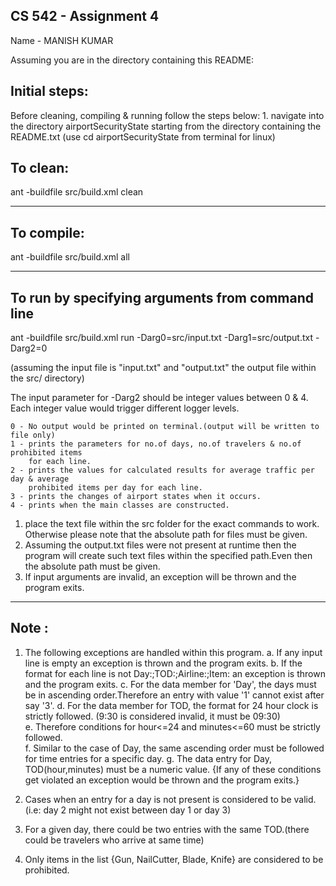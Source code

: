 ## CS 542 - Assignment 4

Name - MANISH KUMAR

Assuming you are in the directory containing this README:

## Initial steps:
Before cleaning, compiling & running follow the steps below:
    1. navigate into the directory airportSecurityState starting from
    the directory containing the README.txt
        (use cd airportSecurityState from terminal for linux)

## To clean:
ant -buildfile src/build.xml clean

--------------------------------------------------------
## To compile: 
ant -buildfile src/build.xml all

--------------------------------------------------------
## To run by specifying arguments from command line

ant -buildfile src/build.xml run -Darg0=src/input.txt -Darg1=src/output.txt -Darg2=0 

(assuming the input file is "input.txt" and "output.txt" the output file 
within the src/ directory)

The input parameter for -Darg2 should be integer values between 0 & 4.
Each integer value would trigger different logger levels.

    0 - No output would be printed on terminal.(output will be written to file only)
    1 - prints the parameters for no.of days, no.of travelers & no.of prohibited items
        for each line.
    2 - prints the values for calculated results for average traffic per day & average 
        prohibited items per day for each line.
    3 - prints the changes of airport states when it occurs.
    4 - prints when the main classes are constructed.   

1)  place the text file within the src folder for the exact commands to work.
    Otherwise please note that the absolute path for  files must be given.
2)  Assuming the output.txt files were not present at runtime then the program will create 
    such text files within the specified path.Even then the absolute path must be given.
3)  If input arguments are invalid, an exception will be thrown and the program exits.

--------------------------------------------------------
## Note :

1) The following exceptions are handled within this program.
    a. If any input line is empty an exception is thrown and the program exits.
    b. If the format for each line is not Day:<d1>;TOD:<d1>;Airline:<d1>;Item:<d1>
        an exception is thrown and the program exits.
    c. For the data member for 'Day', the days must be in ascending order.Therefore 
       an entry with value '1' cannot exist after say '3'.
    d. For the data member for TOD, the format for 24 hour clock is strictly followed.
        (9:30 is considered invalid, it must be 09:30)    
    e. Therefore conditions for hour<=24 and minutes<=60 must be strictly followed.           
    f. Similar to the case of Day, the same ascending order must be followed for time
       entries for a specific day. 
    g. The data entry for Day, TOD(hour,minutes) must be a numeric value.
    {If any of these conditions get violated an exception would be thrown and the program exits.}

2) Cases when an entry for a day is not present is considered to be valid.(i.e: day 2 might not
    exist between day 1 or day 3)

3) For a given day, there could be two entries with the same TOD.(there could be travelers who 
   arrive at same time)    

4) Only items in the list {Gun, NailCutter, Blade, Knife} are considered to be prohibited.


